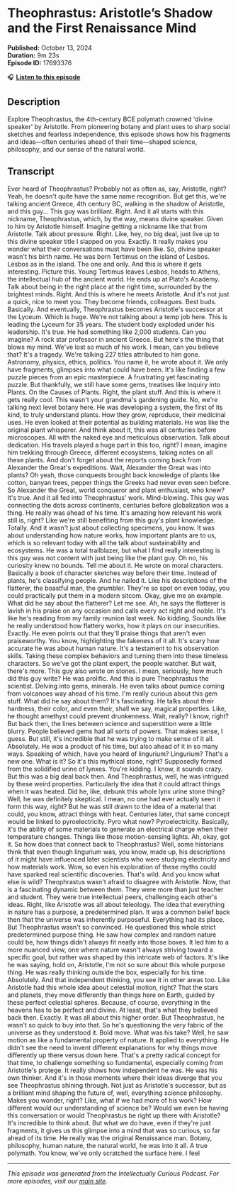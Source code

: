 # Theophrastus: Aristotle’s Shadow and the First Renaissance Mind

**Published:** October 13, 2024  
**Duration:** 9m 23s  
**Episode ID:** 17693376

🎧 **[Listen to this episode](https://intellectuallycurious.buzzsprout.com/2529712/episodes/17693376-theophrastus-aristotle’s-shadow-and-the-first-renaissance-mind)**

## Description

Explore Theophrastus, the 4th-century BCE polymath crowned 'divine speaker' by Aristotle. From pioneering botany and plant uses to sharp social sketches and fearless independence, this episode shows how his fragments and ideas—often centuries ahead of their time—shaped science, philosophy, and our sense of the natural world.

## Transcript

Ever heard of Theophrastus? Probably not as often as, say, Aristotle, right? Yeah, he doesn't quite have the same name recognition. But get this, we're talking ancient Greece, 4th century BC, walking in the shadow of Aristotle, and this guy... This guy was brilliant. Right. And it all starts with this nickname, Theophrastus, which, by the way, means divine speaker. Given to him by Aristotle himself. Imagine getting a nickname like that from Aristotle. Talk about pressure. Right. Like, hey, no big deal, just live up to this divine speaker title I slapped on you. Exactly. It really makes you wonder what their conversations must have been like. So, divine speaker wasn't his birth name. He was born Tertimus on the island of Lesbos. Lesbos as in the island. The one and only. And this is where it gets interesting. Picture this. Young Tertimus leaves Lesbos, heads to Athens, the intellectual hub of the ancient world. He ends up at Plato's Academy. Talk about being in the right place at the right time, surrounded by the brightest minds. Right. And this is where he meets Aristotle. And it's not just a quick, nice to meet you. They become friends, colleagues. Best buds. Basically. And eventually, Theophrastus becomes Aristotle's successor at the Lyceum. Which is huge. We're not talking about a temp job here. This is leading the Lyceum for 35 years. The student body exploded under his leadership. It's true. He had something like 2,000 students. Can you imagine? A rock star professor in ancient Greece. But here's the thing that blows my mind. We've lost so much of his work. I mean, can you believe that? It's a tragedy. We're talking 227 titles attributed to him gone. Astronomy, physics, ethics, politics. You name it, he wrote about it. We only have fragments, glimpses into what could have been. It's like finding a few puzzle pieces from an epic masterpiece. A frustrating yet fascinating puzzle. But thankfully, we still have some gems, treatises like Inquiry into Plants. On the Causes of Plants. Right, the plant stuff. And this is where it gets really cool. This wasn't your grandma's gardening guide. No, we're talking next level botany here. He was developing a system, the first of its kind, to truly understand plants. How they grow, reproduce, their medicinal uses. He even looked at their potential as building materials. He was like the original plant whisperer. And think about it, this was all centuries before microscopes. All with the naked eye and meticulous observation. Talk about dedication. His travels played a huge part in this too, right? I mean, imagine him trekking through Greece, different ecosystems, taking notes on all these plants. And don't forget about the reports coming back from Alexander the Great's expeditions. Wait, Alexander the Great was into plants? Oh yeah, those conquests brought back knowledge of plants like cotton, banyan trees, pepper things the Greeks had never even seen before. So Alexander the Great, world conqueror and plant enthusiast, who knew? It's true. And it all fed into Theophrastus' work. Mind-blowing. This guy was connecting the dots across continents, centuries before globalization was a thing. He really was ahead of his time. It's amazing how relevant his work still is, right? Like we're still benefiting from this guy's plant knowledge. Totally. And it wasn't just about collecting specimens, you know. It was about understanding how nature works, how important plants are to us, which is so relevant today with all the talk about sustainability and ecosystems. He was a total trailblazer, but what I find really interesting is this guy was not content with just being like the plant guy. Oh no, his curiosity knew no bounds. Tell me about it. He wrote on moral characters. Basically a book of character sketches way before their time. Instead of plants, he's classifying people. And he nailed it. Like his descriptions of the flatterer, the boastful man, the grumbler. They're so spot on even today, you could practically put them in a modern sitcom. Okay, give me an example. What did he say about the flatterer? Let me see. Ah, he says the flatterer is lavish in his praise on any occasion and calls every act right and noble. It's like he's reading from my family reunion last week. No kidding. Sounds like he really understood how flattery works, how it plays on our insecurities. Exactly. He even points out that they'll praise things that aren't even praiseworthy. You know, highlighting the fakeness of it all. It's scary how accurate he was about human nature. It's a testament to his observation skills. Taking these complex behaviors and turning them into these timeless characters. So we've got the plant expert, the people watcher. But wait, there's more. This guy also wrote on stones. I mean, seriously, how much did this guy write? He was prolific. And this is pure Theophrastus the scientist. Delving into gems, minerals. He even talks about pumice coming from volcanoes way ahead of his time. I'm really curious about this gem stuff. What did he say about them? It's fascinating. He talks about their hardness, their color, and even their, shall we say, magical properties. Like, he thought amethyst could prevent drunkenness. Wait, really? I know, right? But back then, the lines between science and superstition were a little blurry. People believed gems had all sorts of powers. That makes sense, I guess. But still, it's incredible that he was trying to make sense of it all. Absolutely. He was a product of his time, but also ahead of it in so many ways. Speaking of which, have you heard of lingurium? Lingurium? That's a new one. What is it? So it's this mythical stone, right? Supposedly formed from the solidified urine of lynxes. You're kidding. I know, it sounds crazy. But this was a big deal back then. And Theophrastus, well, he was intrigued by these weird properties. Particularly the idea that it could attract things when it was heated. Did he, like, debunk this whole lynx urine stone thing? Well, he was definitely skeptical. I mean, no one had ever actually seen it form this way, right? But he was still drawn to the idea of a material that could, you know, attract things with heat. Centuries later, that same concept would be linked to pyroelectricity. Pyro what now? Pyroelectricity. Basically, it's the ability of some materials to generate an electrical charge when their temperature changes. Things like those motion-sensing lights. Ah, okay, got it. So how does that connect back to Theophrastus? Well, some historians think that even though lingurium was, you know, made up, his descriptions of it might have influenced later scientists who were studying electricity and how materials work. Wow, so even his exploration of these myths could have sparked real scientific discoveries. That's wild. And you know what else is wild? Theophrastus wasn't afraid to disagree with Aristotle. Now, that is a fascinating dynamic between them. They were more than just teacher and student. They were true intellectual peers, challenging each other's ideas. Right, like Aristotle was all about teleology. The idea that everything in nature has a purpose, a predetermined plan. It was a common belief back then that the universe was inherently purposeful. Everything had its place. But Theophrastus wasn't so convinced. He questioned this whole strict predetermined purpose thing. He saw how complex and random nature could be, how things didn't always fit neatly into those boxes. It led him to a more nuanced view, one where nature wasn't always striving toward a specific goal, but rather was shaped by this intricate web of factors. It's like he was saying, hold on, Aristotle, I'm not so sure about this whole purpose thing. He was really thinking outside the box, especially for his time. Absolutely. And that independent thinking, you see it in other areas too. Like Aristotle had this whole idea about celestial motion, right? That the stars and planets, they move differently than things here on Earth, guided by these perfect celestial spheres. Because, of course, everything in the heavens has to be perfect and divine. At least, that's what they believed back then. Exactly. It was all about this higher order. But Theophrastus, he wasn't so quick to buy into that. So he's questioning the very fabric of the universe as they understood it. Bold move. What was his take? Well, he saw motion as like a fundamental property of nature. It applied to everything. He didn't see the need to invent different explanations for why things move differently up there versus down here. That's a pretty radical concept for that time, to challenge something so fundamental, especially coming from Aristotle's protege. It really shows how independent he was. He was his own thinker. And it's in those moments where their ideas diverge that you see Theophrastus shining through. Not just as Aristotle's successor, but as a brilliant mind shaping the future of, well, everything science philosophy. Makes you wonder, right? Like, what if we had more of his work? How different would our understanding of science be? Would we even be having this conversation or would Theophrastus be right up there with Aristotle? It's incredible to think about. But what we do have, even if they're just fragments, it gives us this glimpse into a mind that was so curious, so far ahead of its time. He really was the original Renaissance man. Botany, philosophy, human nature, the natural world, he was into it all. A true polymath. You know, we've only scratched the surface here. I feel

---
*This episode was generated from the Intellectually Curious Podcast. For more episodes, visit our [main site](https://intellectuallycurious.buzzsprout.com).*
